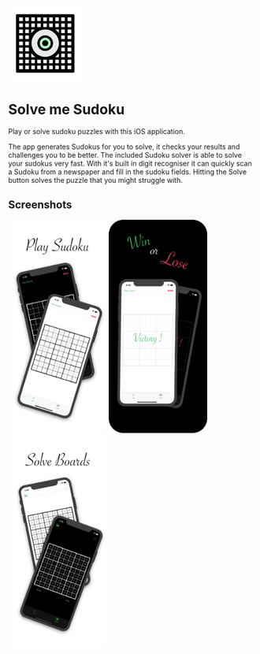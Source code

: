<img src="Logo.png" alt="Logo of the application, an eye over a checkered board" width="150">

# Solve me Sudoku

Play or solve sudoku puzzles with this iOS application.

The app generates Sudokus for you to solve, it checks your results and challenges you to be better. The included Sudoku solver is able to solve your sudokus very fast. With it's built in digit recogniser it can quickly scan a Sudoku from a newspaper and fill in the sudoku fields. Hitting the Solve button solves the puzzle that you might struggle with.

## Screenshots

<img src="Screenshots/s0.png" alt="Screenshot of the application, showing two sudoku boards" width="200">
<img src="Screenshots/s1.png" alt="Screenshot of the application, showing a victory and a failiure screen" width="200">
<img src="Screenshots/s2.png" alt="Screenshot of the application, showing solved sudoku boards" width="200">